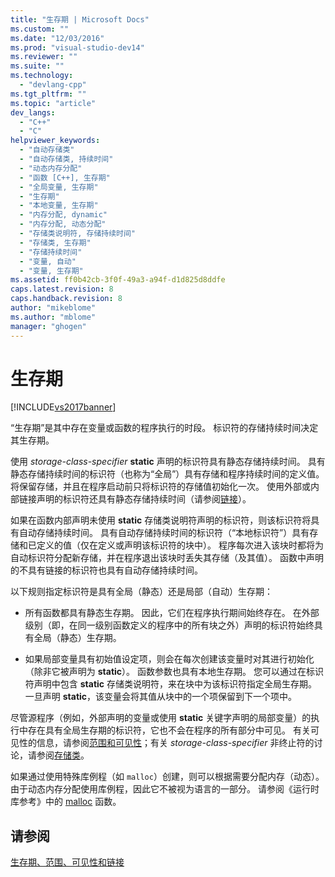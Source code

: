 ```yaml
---
title: "生存期 | Microsoft Docs"
ms.custom: ""
ms.date: "12/03/2016"
ms.prod: "visual-studio-dev14"
ms.reviewer: ""
ms.suite: ""
ms.technology: 
  - "devlang-cpp"
ms.tgt_pltfrm: ""
ms.topic: "article"
dev_langs: 
  - "C++"
  - "C"
helpviewer_keywords: 
  - "自动存储类"
  - "自动存储类, 持续时间"
  - "动态内存分配"
  - "函数 [C++], 生存期"
  - "全局变量, 生存期"
  - "生存期"
  - "本地变量, 生存期"
  - "内存分配, dynamic"
  - "内存分配, 动态分配"
  - "存储类说明符, 存储持续时间"
  - "存储类, 生存期"
  - "存储持续时间"
  - "变量, 自动"
  - "变量, 生存期"
ms.assetid: ff0b42cb-3f0f-49a3-a94f-d1d825d8ddfe
caps.latest.revision: 8
caps.handback.revision: 8
author: "mikeblome"
ms.author: "mblome"
manager: "ghogen"
---
```

# 生存期
[!INCLUDE[vs2017banner](../assembler/inline/includes/vs2017banner.md)]

“生存期”是其中存在变量或函数的程序执行的时段。  标识符的存储持续时间决定其生存期。  
  
 使用 *storage\-class\-specifier* **static** 声明的标识符具有静态存储持续时间。  具有静态存储持续时间的标识符（也称为“全局”）具有存储和程序持续时间的定义值。  将保留存储，并且在程序启动前只将标识符的存储值初始化一次。  使用外部或内部链接声明的标识符还具有静态存储持续时间（请参阅[链接](../c-language/linkage.md)）。  
  
 如果在函数内部声明未使用 **static** 存储类说明符声明的标识符，则该标识符将具有自动存储持续时间。  具有自动存储持续时间的标识符（“本地标识符”）具有存储和已定义的值（仅在定义或声明该标识符的块中）。  程序每次进入该块时都将为自动标识符分配新存储，并在程序退出该块时丢失其存储（及其值）。  函数中声明的不具有链接的标识符也具有自动存储持续时间。  
  
 以下规则指定标识符是具有全局（静态）还是局部（自动）生存期：  
  
-   所有函数都具有静态生存期。  因此，它们在程序执行期间始终存在。  在外部级别（即，在同一级别函数定义的程序中的所有块之外）声明的标识符始终具有全局（静态）生存期。  
  
-   如果局部变量具有初始值设定项，则会在每次创建该变量时对其进行初始化（除非它被声明为 **static**）。  函数参数也具有本地生存期。  您可以通过在标识符声明中包含 **static** 存储类说明符，来在块中为该标识符指定全局生存期。  一旦声明 **static**，该变量会将其值从块中的一个项保留到下一个项中。  
  
 尽管源程序（例如，外部声明的变量或使用 **static** 关键字声明的局部变量）的执行中存在具有全局生存期的标识符，它也不会在程序的所有部分中可见。  有关可见性的信息，请参阅[范围和可见性](../c-language/scope-and-visibility.md)；有关 *storage\-class\-specifier* 非终止符的讨论，请参阅[存储类](../c-language/c-storage-classes.md)。  
  
 如果通过使用特殊库例程（如 `malloc`）创建，则可以根据需要分配内存（动态）。  由于动态内存分配使用库例程，因此它不被视为语言的一部分。  请参阅《运行时库参考》中的 [malloc](../c-runtime-library/reference/malloc.md) 函数。  
  
## 请参阅  
 [生存期、范围、可见性和链接](../c-language/lifetime-scope-visibility-and-linkage.md)